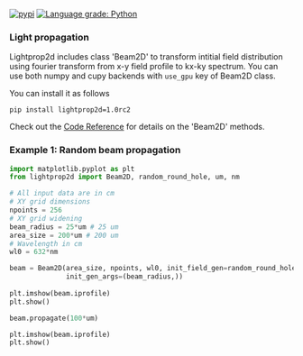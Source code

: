 [![pypi](https://github.com/vongostev/lightprop2d/actions/workflows/python-publish.yml/badge.svg)](https://github.com/vongostev/lightprop2d/actions/workflows/python-publish.yml)
[![Language grade: Python](https://img.shields.io/lgtm/grade/python/g/vongostev/lightprop2d.svg?logo=lgtm&logoWidth=18)](https://lgtm.com/projects/g/vongostev/lightprop2d/context:python)

### Light propagation
Lightprop2d includes class 'Beam2D' to transform intitial field distribution
using fourier transform from x-y field profile to kx-ky spectrum.
You can use both numpy and cupy backends with `use_gpu` key of Beam2D class.

You can install it as follows
```
pip install lightprop2d=1.0rc2
```

Check out the [Code Reference](docs/Reference.md) for details on the 'Beam2D' methods.


### Example 1: Random beam propagation
```python
import matplotlib.pyplot as plt
from lightprop2d import Beam2D, random_round_hole, um, nm

# All input data are in cm
# XY grid dimensions
npoints = 256
# XY grid widening
beam_radius = 25*um # 25 um
area_size = 200*um # 200 um
# Wavelength in cm
wl0 = 632*nm

beam = Beam2D(area_size, npoints, wl0, init_field_gen=random_round_hole, 
              init_gen_args=(beam_radius,))
              
plt.imshow(beam.iprofile)
plt.show()

beam.propagate(100*um)

plt.imshow(beam.iprofile)
plt.show()
```

